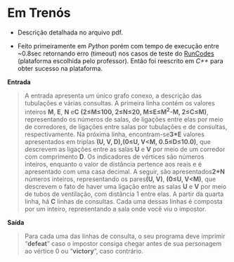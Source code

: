 # Em Trenós

-	Descrição detalhada no arquivo pdf. 

-	Feito primeiramente em *Python* porém com tempo de execução entre \~0.8sec retornando erro (timeout) nos casos de teste do [RunCodes](https://run.codes/) (plataforma escolhida pelo professor). 
	Então foi reescrito em *C++* para obter sucesso na plataforma. 

**Entrada**

> A entrada apresenta um único grafo conexo, a descrição das tubulações e várias
> consultas. A primeira linha contém os valores inteiros **M**, **E**, **N** e​ **C** **(2≤M≤100,​ 2≤N≤20,​ M​≤E≤M​<sup>2</sup>​-M, 2≤C≤M)**, representando os números de salas, de ligações entre
> elas por meio de corredores, de ligações entre salas por tubulações e de consultas,
> respectivamente. Na próxima linha, encontram-se ​**3\*E** valores apresentados em triplas
> **(U, V, D), ​(0≤U, V<M, 0.5≤D≤10.0​)**, que descrevem as ligações entre as salas​ **U** e
> **V** por meio de um corredor com comprimento ​**D**. Os indicadores de vértices são
> números inteiros, enquanto o valor de distância pertence aos reais e é apresentado
> com uma casa decimal. A seguir, são apresentados ​**2\*N** números inteiros,
> representando os pares ​**(U, V)**, **​(0≤U, V<M)**, que descrevem o fato de haver uma ligação entre as salas **U** e **V** por meio de tubos de ventilação, com distância 1 entre
> elas. A partir da quarta linha, há **C** linhas de consultas. Cada uma dessas linhas é
> composta por um inteiro, representando a sala onde você viu o impostor.

**Saída**

> Para cada uma das linhas de consulta, o seu programa deve imprimir “​**defeat​**” caso o
> impostor consiga chegar antes de sua personagem ao vértice 0 ou “​**victory​**”, caso
> contrário.